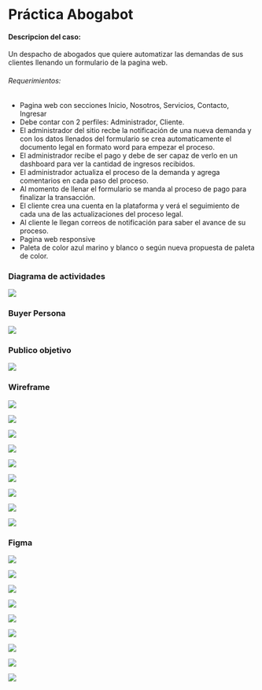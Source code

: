 # Práctica Abogabot

#### Descripcion del caso:

Un despacho de abogados que quiere automatizar las demandas de sus clientes llenando un formulario de la pagina web.

###### Requerimientos:

- Pagina web con secciones Inicio, Nosotros, Servicios, Contacto, Ingresar
- Debe contar con 2 perfiles: Administrador, Cliente.
- El administrador del sitio recbe la notificación de una nueva demanda y con los datos llenados del formulario se crea automaticamente el documento legal en formato word para empezar el proceso.
- El administrador recibe el pago y debe de ser capaz de verlo en un dashboard para ver la cantidad de ingresos recibidos.
- El administrador actualiza el proceso de la demanda y agrega comentarios en cada paso del proceso.
- Al momento de llenar el formulario se manda al proceso de pago para finalizar la transacción.
- El cliente crea una cuenta en la plataforma y verá el seguimiento de cada una de las actualizaciones del proceso legal.
- Al cliente le llegan correos de notificación para saber el avance de su proceso.
- Pagina web responsive
- Paleta de color azul marino y blanco o según nueva propuesta de paleta de color.

### Diagrama de actividades

![](https://github.com/CristhianDesposorio/PracticasLaunch/blob/main/PracticaAbogabot/DA.png)

### Buyer Persona

![](https://github.com/CristhianDesposorio/PracticasLaunch/blob/main/PracticaAbogabot/2.-persona_page-0001.jpg)

### Publico objetivo

![](https://github.com/CristhianDesposorio/PracticasLaunch/blob/main/PracticaAbogabot/publico_objetivo.jpg)

### Wireframe

![](https://github.com/CristhianDesposorio/PracticasLaunch/blob/main/PracticaAbogabot/Wireframe/inicio.png)

![](https://github.com/CristhianDesposorio/PracticasLaunch/blob/main/PracticaAbogabot/Wireframe/nosotros.png)

![](https://github.com/CristhianDesposorio/PracticasLaunch/blob/main/PracticaAbogabot/Wireframe/servicios.png)

![](https://github.com/CristhianDesposorio/PracticasLaunch/blob/main/PracticaAbogabot/Wireframe/contacto.png)

![](https://github.com/CristhianDesposorio/PracticasLaunch/blob/main/PracticaAbogabot/Wireframe/login.png)

![](https://github.com/CristhianDesposorio/PracticasLaunch/blob/main/PracticaAbogabot/Wireframe/registro_usuario.png)

![](https://github.com/CristhianDesposorio/PracticasLaunch/blob/main/PracticaAbogabot/Wireframe/form_demanda.png)

![](https://github.com/CristhianDesposorio/PracticasLaunch/blob/main/PracticaAbogabot/Wireframe/dashboard_cliente.png)

![](https://github.com/CristhianDesposorio/PracticasLaunch/blob/main/PracticaAbogabot/Wireframe/dashborad_abogado.png)

### Figma

![](https://github.com/CristhianDesposorio/PracticasLaunch/blob/main/PracticaAbogabot/Figma/inicio.png)

![](https://github.com/CristhianDesposorio/PracticasLaunch/blob/main/PracticaAbogabot/Figma/nosotros.png)

![](https://github.com/CristhianDesposorio/PracticasLaunch/blob/main/PracticaAbogabot/Figma/servicios.png)

![](https://github.com/CristhianDesposorio/PracticasLaunch/blob/main/PracticaAbogabot/Figma/contacto.png)

![](https://github.com/CristhianDesposorio/PracticasLaunch/blob/main/PracticaAbogabot/Figma/login.png)

![](https://github.com/CristhianDesposorio/PracticasLaunch/blob/main/PracticaAbogabot/Figma/registro_usuario.png)

![](https://github.com/CristhianDesposorio/PracticasLaunch/blob/main/PracticaAbogabot/Figma/form_demanda.png)

![](https://github.com/CristhianDesposorio/PracticasLaunch/blob/main/PracticaAbogabot/Figma/dashboard_cliente.png)

![](https://github.com/CristhianDesposorio/PracticasLaunch/blob/main/PracticaAbogabot/Figma/dashborad_abogado.png)
